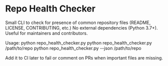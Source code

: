 # Repo Health Checker

Small CLI to check for presence of common repository files (README, LICENSE, CONTRIBUTING, etc.)
No external dependencies (Python 3.7+). Useful for maintainers and contributors.

Usage:
    python repo_health_checker.py
    python repo_health_checker.py /path/to/repo
    python repo_health_checker.py --json /path/to/repo

Add it to CI later to fail or comment on PRs when important files are missing.


